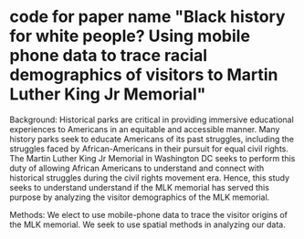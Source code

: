 # code for paper name "Black history for white people? Using mobile phone data to trace racial demographics of visitors to Martin Luther King Jr Memorial"

Background: Historical parks are critical in providing immersive educational experiences to Americans in an equitable and accessible manner. Many history parks seek to educate Americans of its past struggles, including the struggles faced by African-Americans in their pursuit for equal civil rights. The Martin Luther King Jr Memorial in Washington DC seeks to perform this duty of allowing African Americans to understand and connect with historical struggles during the civil rights movement era. Hence, this study seeks to understand understand if the MLK memorial has served this purpose by analyzing the visitor demographics of the MLK memorial. 

Methods: We elect to use mobile-phone data to trace the visitor origins of the MLK memorial. We seek to use spatial methods in analyzing our data. 

